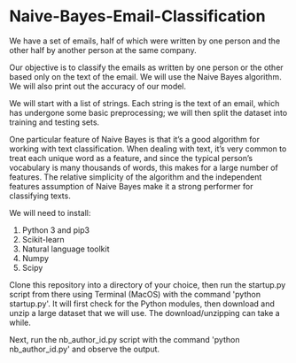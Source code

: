 # Naive-Bayes-Email-Classification

We have a set of emails, half of which were written by one person and the other half by another person at the same company. 

Our objective is to classify the emails as written by one person or the other based only on the text of the email. We will use the Naive Bayes algorithm. We will also print out the accuracy of our model.

We will start with a list of strings. Each string is the text of an email, which has undergone some basic preprocessing; 
we will then split the dataset into training and testing sets.

One particular feature of Naive Bayes is that it’s a good algorithm for working with text classification. 
When dealing with text, it’s very common to treat each unique word as a feature, and since the typical person’s vocabulary is 
many thousands of words, this makes for a large number of features. The relative simplicity of the algorithm and the 
independent features assumption of Naive Bayes make it a strong performer for classifying texts.

We will need to install:
1) Python 3 and pip3
2) Scikit-learn
3) Natural language toolkit
4) Numpy
5) Scipy

Clone this repository into a directory of your choice, then run the startup.py script from there using Terminal (MacOS) with the command 'python startup.py'.
It will first check for the Python modules, then download and unzip a large dataset that we will use. The download/unzipping can take a while.

Next, run the nb_author_id.py script with the command 'python nb_author_id.py' and observe the output.
